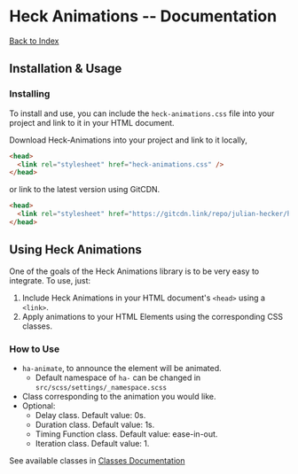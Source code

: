 # Heck Animations -- Documentation
  [Back to Index](./readme.md)

## Installation & Usage

### Installing
To install and use, you can include the `heck-animations.css` file into your project and link to it in your HTML document.

Download Heck-Animations into your project and link to it locally,

```html
<head>
  <link rel="stylesheet" href="heck-animations.css" />
</head>
```
or link to the latest version using GitCDN.

```html
<head>
  <link rel="stylesheet" href="https://gitcdn.link/repo/julian-hecker/heck-animations/master/dist/css/heck-animations.min.css" />
</head>
```
<!-- or install via npm

```bash
$npm i heck-animations --save
```
-->

## Using Heck Animations
One of the goals of the Heck Animations library is to be very easy to integrate. To use, just: 
1. Include Heck Animations in your HTML document's `<head>` using a `<link>`.
2. Apply animations to your HTML Elements using the corresponding CSS classes.

### How to Use
- `ha-animate`, to announce the element will be animated.
    - Default namespace of `ha-` can be changed in `src/scss/settings/_namespace.scss`
- Class corresponding to the animation you would like.
- Optional: 
    - Delay class. Default value: 0s. 
    - Duration class. Default value: 1s.
    - Timing Function class. Default value: ease-in-out.
    - Iteration class. Default value: 1.

See available classes in [Classes Documentation](./classes/readme.md)
